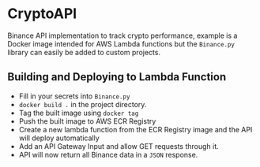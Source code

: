 # CryptoAPI
Binance API implementation to track crypto performance, example is a Docker image intended for AWS Lambda functions but the `Binance.py` library can easily be added to custom projects.

## Building and Deploying to Lambda Function
- Fill in your secrets into `Binance.py`
- `docker build .` in the project directory. 
- Tag the built image using `docker tag`
- Push the built image to AWS ECR Registry
- Create a new lambda function from the ECR Registry image and the API will deploy automatically
- Add an API Gateway Input and allow GET requests through it.
- API will now return all Binance data in a `JSON` response.
